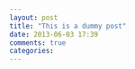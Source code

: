```yaml
---
layout: post
title: "This is a dummy post"
date: 2013-06-03 17:39
comments: true
categories: 
---
```

